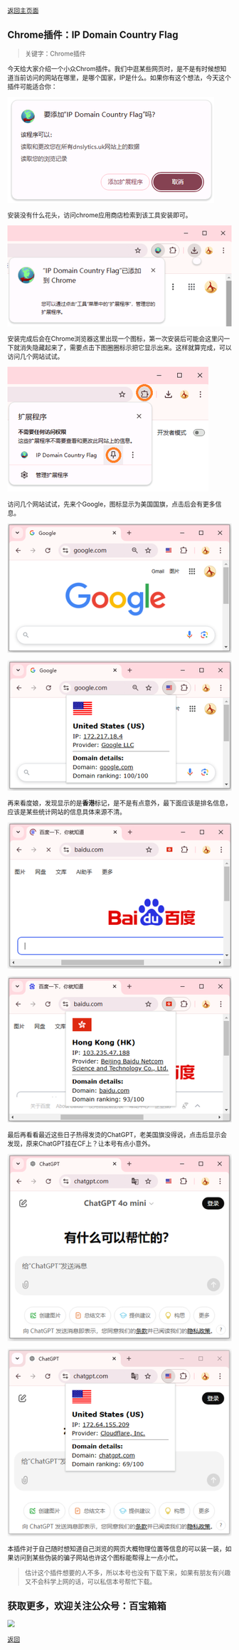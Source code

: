 [返回主页面](..)
## Chrome插件：IP Domain Country Flag

>关键字：Chrome插件

今天给大家介绍一个小众Chrom插件。我们中逛某些网页时，是不是有时候想知道当前访问的网站在哪里，是哪个国家，IP是什么。如果你有这个想法，今天这个插件可能适合你：

![image](../assets/img/010_IPDomainCountryFlag/2.png)

安装没有什么花头，访问chrome应用商店检索到该工具安装即可。

![image](../assets/img/010_IPDomainCountryFlag/3.png)

安装完成后会在Chrome浏览器这里出现一个图标，第一次安装后可能会这里闪一下就消失隐藏起来了，需要点击下图圈圈标示把它显示出来。这样就算完成，可以访问几个网站试试。

![image](../assets/img/010_IPDomainCountryFlag/4.png)

访问几个网站试试，先来个Google，图标显示为美国国旗，点击后会有更多信息。

![image](../assets/img/010_IPDomainCountryFlag/5.png)

![image](../assets/img/010_IPDomainCountryFlag/6.png)

再来看度娘，发现显示的是**香港**标记，是不是有点意外，最下面应该是排名信息，应该是某些统计网站的信息具体来源不清。

![image](../assets/img/010_IPDomainCountryFlag/7.png)

![image](../assets/img/010_IPDomainCountryFlag/8.png)


最后再看看最近这些日子热得发烫的ChatGPT，老美国旗没得说，点击后显示会发现，原来ChatGPT挂在CF上？让本号有点小意外。

![image](../assets/img/010_IPDomainCountryFlag/9.png)

![image](../assets/img/010_IPDomainCountryFlag/10.png)

本插件对于自己随时想知道自己浏览的网页大概物理位置等信息的可以装一装，如果访问到某些伪装的骗子网站也许这个图标能帮得上一点小忙。

>估计这个插件想要的人不多，所以本号也没有下载下来，如果有朋友有兴趣又不会科学上网的话，可以私信本号帮忙下载。


## 获取更多，欢迎关注公众号：百宝箱箱
<img src="../assets/GongZhongHao.png" style="max-width:100%; height:auto;">

[返回](..)